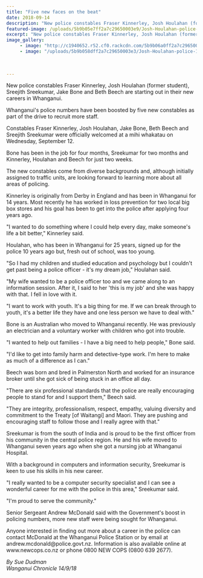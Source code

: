 ```yaml
---
title: "Five new faces on the beat"
date: 2018-09-14
description: "New police constables Fraser Kinnerley, Josh Houlahan (former student), Sreejith Sreekumar, Jake Bone & Beth Beech..."
featured-image: /uploads/5b9b05e7ff2a7c29650003e9/Josh-Houlahan-police-smal-on-front-page14-Sept-chron.PNG
excerpt: "New police constables Fraser Kinnerley, Josh Houlahan (former student), Sreejith Sreekumar, Jake Bone & Beth Beech."
image_gallery:
     - image: "http://c1940652.r52.cf0.rackcdn.com/5b9b06a0ff2a7c29650003ec/Josh-Houlahan-small-photo-of-just-him.jpg"
     - image: "/uploads/5b9b058dff2a7c29650003e3/Josh-Houlahan-police-14-Sept-chron.PNG"
    
    
    
---
```


<p><span>New police constables Fraser Kinnerley, Josh Houlahan (former student), Sreejith Sreekumar, Jake Bone and Beth Beech are starting out in their new careers in Whanganui.</span></p>
<p class="element element-paragraph">Whanganui's police numbers have been boosted by five new constables as part of the drive to recruit more staff.</p>
<p class="element element-paragraph">Constables Fraser Kinnerley, Josh Houlahan, Jake Bone, Beth Beech and Sreejith Sreekumar were officially welcomed at a mihi whakatau on Wednesday, September 12.</p>
<p class="element element-paragraph">Bone has been in the job for four months, Sreekumar for two months and Kinnerley, Houlahan and Beech for just two weeks.</p>
<p class="element element-paragraph">The new constables come from diverse backgrounds and, although initially assigned to traffic units, are looking forward to learning more about all areas of policing.</p>
<p class="element element-paragraph">Kinnerley is originally from Derby in England and has been in Whanganui for 14 years. Most recently he has worked in loss prevention for two local big box stores and his goal has been to get into the police after applying four years ago.</p>
<p class="element element-paragraph">"I wanted to do something where I could help every day, make someone's life a bit better," Kinnerley said.</p>
<p class="element element-paragraph">Houlahan, who has been in Whanganui for 25 years, signed up for the police 10 years ago but, fresh out of school, was too young.</p>
<p class="element element-paragraph">"So I had my children and studied education and psychology but I couldn't get past being a police officer - it's my dream job," Houlahan said.</p>
<p class="element element-paragraph">"My wife wanted to be a police officer too and we came along to an information session. After it, I said to her 'this is my job' and she was happy with that. I fell in love with it.</p>
<p class="element element-paragraph">"I want to work with youth. It's a big thing for me. If we can break through to youth, it's a better life they have and one less person we have to deal with."</p>
<p class="element element-paragraph">Bone is an Australian who moved to Whanganui recently. He was previously an electrician and a voluntary worker with children who got into trouble.</p>
<p class="element element-paragraph">"I wanted to help out families - I have a big need to help people," Bone said.</p>
<p class="element element-paragraph">"I'd like to get into family harm and detective-type work. I'm here to make as much of a difference as I can."</p>
<p class="element element-paragraph">Beech was born and bred in Palmerston North and worked for an insurance broker until she got sick of being stuck in an office all day.</p>
<p class="element element-paragraph">"There are six professional standards that the police are really encouraging people to stand for and I support them," Beech said.</p>
<p class="element element-paragraph">"They are integrity, professionalism, respect, empathy, valuing diversity and commitment to the Treaty [of Waitangi] and Maori. They are pushing and encouraging staff to follow those and I really agree with that."</p>
<p class="element element-paragraph">Sreekumar is from the south of India and is proud to be the first officer from his community in the central police region. He and his wife moved to Whanganui seven years ago when she got a nursing job at Whanganui Hospital.</p>
<p class="element element-paragraph">With a background in computers and information security, Sreekumar is keen to use his skills in his new career.</p>
<p class="element element-paragraph">"I really wanted to be a computer security specialist and I can see a wonderful career for me with the police in this area," Sreekumar said.</p>
<p class="element element-paragraph">"I'm proud to serve the community."</p>
<p class="element element-paragraph">Senior Sergeant Andrew McDonald said with the Government's boost in policing numbers, more new staff were being sought for Whanganui.</p>
<p class="element element-paragraph">Anyone interested in finding out more about a career in the police can contact McDonald at the Whanganui Police Station or by email at andrew.mcdonald@police.govt.nz. Information is also available online at www.newcops.co.nz or phone 0800 NEW COPS (0800 639 2677).</p>
<p class="element element-paragraph"><em>By Sue Dudman<br />Wanganui Chronicle 14/9/18</em></p>

